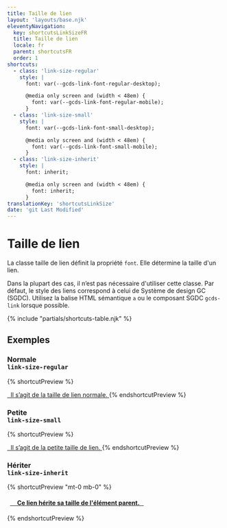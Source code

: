 ```yaml
---
title: Taille de lien
layout: 'layouts/base.njk'
eleventyNavigation:
  key: shortcutsLinkSizeFR
  title: Taille de lien
  locale: fr
  parent: shortcutsFR
  order: 1
shortcuts:
  - class: 'link-size-regular'
    style: |
      font: var(--gcds-link-font-regular-desktop);

      @media only screen and (width < 48em) {
        font: var(--gcds-link-font-regular-mobile);
      }
  - class: 'link-size-small'
    style: |
      font: var(--gcds-link-font-small-desktop);

      @media only screen and (width < 48em) {
        font: var(--gcds-link-font-small-mobile);
      }
  - class: 'link-size-inherit'
    style: |
      font: inherit;

      @media only screen and (width < 48em) {
        font: inherit;
      }
translationKey: 'shortcutsLinkSize'
date: 'git Last Modified'
---
```


# Taille de lien

La classe taille de lien définit la propriété `font`. Elle détermine la taille d'un lien.

<gcds-notice type="warning" notice-title-tag="h2" notice-title="Utiliser avec prudence">
  <gcds-text>Dans la plupart des cas, il n’est pas nécessaire d'utiliser cette classe. Par défaut, le style des liens correspond <gcds-link href="{{ links.link }}">à celui de Système de design GC (SGDC)</gcds-link>. Utilisez la balise HTML sémantique <code>a</code> ou le composant SGDC <code>gcds-link</code> lorsque possible.</gcds-text>
</gcds-notice>

{% include "partials/shortcuts-table.njk" %}

## Exemples

### Normale<br/>`link-size-regular`

{% shortcutPreview %}

<a href="#" class="link-size-regular">
  Il s’agit de la taille de lien normale.
</a>
{% endshortcutPreview %}

### Petite<br/>`link-size-small`

{% shortcutPreview %}

<a href="#" class="link-size-small">
  Il s’agit de la petite taille de lien.
</a>
{% endshortcutPreview %}

### Hériter<br/>`link-size-inherit`

{% shortcutPreview "mt-0 mb-0" %}

<h4>
  <a href="#" class="link-size-inherit">
    Ce lien hérite sa taille de l'élément parent.
  </a>
</h4>
{% endshortcutPreview %}
